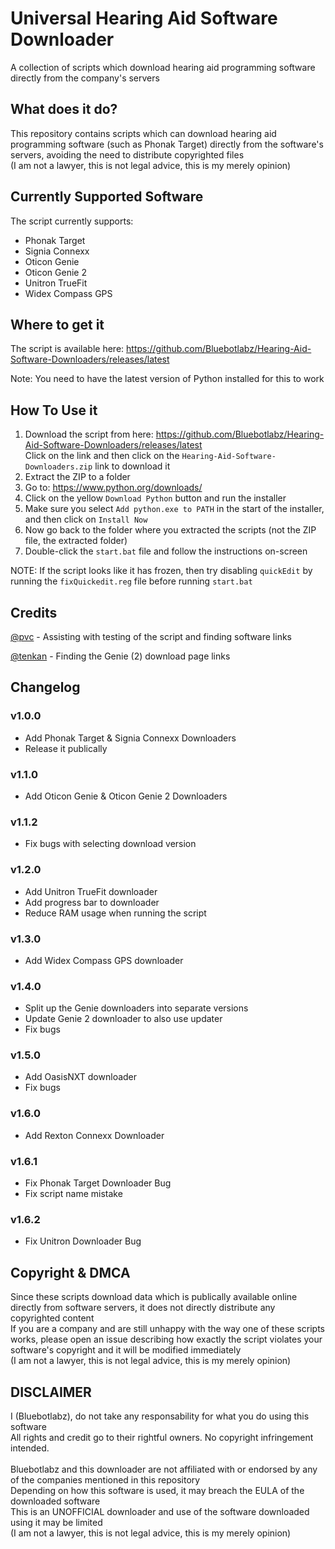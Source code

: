 # Universal Hearing Aid Software Downloader
A collection of scripts which download hearing aid programming software directly from the company's servers

## What does it do?
This repository contains scripts which can download hearing aid programming software (such as Phonak Target) directly from the software's servers, avoiding the need to distribute copyrighted files<br/>
(I am not a lawyer, this is not legal advice, this is my merely opinion)

## Currently Supported Software
The script currently supports:
- Phonak Target
- Signia Connexx
- Oticon Genie
- Oticon Genie 2
- Unitron TrueFit
- Widex Compass GPS

## Where to get it
The script is available here: https://github.com/Bluebotlabz/Hearing-Aid-Software-Downloaders/releases/latest

Note: You need to have the latest version of Python installed for this to work
## How To Use it
1. Download the script from here: https://github.com/Bluebotlabz/Hearing-Aid-Software-Downloaders/releases/latest<br/>
   Click on the link and then click on the `Hearing-Aid-Software-Downloaders.zip` link to download it
2. Extract the ZIP to a folder
3. Go to: https://www.python.org/downloads/
4. Click on the yellow `Download Python` button and run the installer
5. Make sure you select `Add python.exe to PATH` in the start of the installer, and then click on `Install Now`
6. Now go back to the folder where you extracted the scripts (not the ZIP file, the extracted folder)
7. Double-click the `start.bat` file and follow the instructions on-screen

NOTE: If the script looks like it has frozen, then try disabling `quickEdit` by running the `fixQuickedit.reg` file before running `start.bat`

## Credits
[@pvc](https://forum.hearingtracker.com/u/tenkan) - Assisting with testing of the script and finding software links

[@tenkan](https://forum.hearingtracker.com/u/tenkan) - Finding the Genie (2) download page links

## Changelog
### v1.0.0
- Add Phonak Target & Signia Connexx Downloaders
- Release it publically
### v1.1.0
- Add Oticon Genie & Oticon Genie 2 Downloaders
### v1.1.2
- Fix bugs with selecting download version
### v1.2.0
- Add Unitron TrueFit downloader
- Add progress bar to downloader
- Reduce RAM usage when running the script
### v1.3.0
- Add Widex Compass GPS downloader
### v1.4.0
- Split up the Genie downloaders into separate versions
- Update Genie 2 downloader to also use updater
- Fix bugs
### v1.5.0
- Add OasisNXT downloader
- Fix bugs
### v1.6.0
- Add Rexton Connexx Downloader
### v1.6.1
- Fix Phonak Target Downloader Bug
- Fix script name mistake
### v1.6.2
- Fix Unitron Downloader Bug


## Copyright & DMCA
Since these scripts download data which is publically available online directly from software servers, it does not directly distribute any copyrighted content<br>
If you are a company and are still unhappy with the way one of these scripts works, please open an issue describing how exactly the script violates your software's copyright and it will be modified immediately<br>
(I am not a lawyer, this is not legal advice, this is my merely opinion)

## DISCLAIMER
I (Bluebotlabz), do not take any responsability for what you do using this software<br/>
All rights and credit go to their rightful owners. No copyright infringement intended.<br/>
<br/>
Bluebotlabz and this downloader are not affiliated with or endorsed by any of the companies mentioned in this repository<br/>
Depending on how this software is used, it may breach the EULA of the downloaded software<br/>
This is an UNOFFICIAL downloader and use of the software downloaded using it may be limited<br/>
(I am not a lawyer, this is not legal advice, this is my merely opinion)
